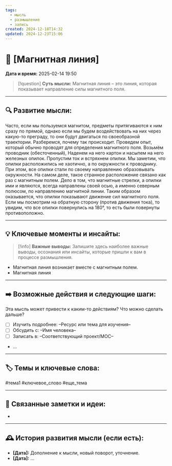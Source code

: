 ```yaml
---
tags:
  - мысль
  - размышление
  - запись
created: 2024-12-18T14:32
updated: 2024-12-23T15:06
---
```


# 💭  [Магнитная линия]

**Дата и время:** 2025-02-14 19:50

> [!question] **Суть мысли:**
> Магнитная линия – это линия, которая показывает направление силы магнитного поля.

---

## 🔍 Развитие мысли:

Часто, если мы пользуемся магнитом, предметы притягиваются к ним сразу по прямой, однако если мы будем воздействовать на них через какую-то преграду, то они будут двигаться по своеобразной траектории. Разберемся, почему так происходит.
Проведем опыт, который обычно проводят для определения магнитного поля. Возьмём проводник (обесточенный), Наденем на него картон и насыпем на него железных опилок. Пропустим ток и встряхнем опилки. Мы заметим, что опилки расположились не хаотично, а по окружности к проводнику. При этом, все опилки стали по своему направлению образовывать окружности. На самом деле, такое странное расположение связано как раз с магнитным полем. Дело в том, что магнитные стрелки, а опилки ими и являются, всегда направлены своей осью, а именно северным полюсом, по направлению магнитной линии. Таким образом оказывается, что опилки показывают движение сил магнитного поля. Если мы посмотрим на обратную сторону (против движения тока), то увидим, что все опилки повернулись на 180°, то есть были повернуты противоположно.

---

## 💡 Ключевые моменты и инсайты:

> [!info] **Важные выводы:**
> Запишите здесь наиболее важные выводы, осознания или инсайты, которые пришли к вам в процессе размышления.

- Магнитная линия возникает вместе с магнитным полем.
- Магнитная линия 

---

## ➡️ Возможные действия и следующие шаги:

Эта мысль может привести к каким-то действиям? Что можно сделать дальше?

- [ ] Изучить подробнее: –Ресурс или тема для изучения–
- [ ] Обсудить с: –Имя человека–
- [ ] Записать в: –Соответствующий проект/MOC–
- ...

---

## 🏷️ Темы и ключевые слова:

#тема1 #ключевое_слово #еще_тема

---

## 🔄 Связанные заметки и идеи:

- 

---

## 🕰️ История развития мысли (если есть):

* **[Дата]:**  Дополнение к мысли, новый поворот, уточнение.
* **[Дата]:**  ...